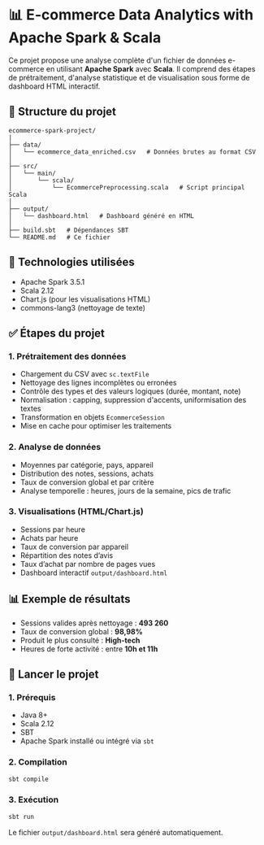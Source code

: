 # 📊 E-commerce Data Analytics with Apache Spark & Scala

Ce projet propose une analyse complète d'un fichier de données e-commerce en utilisant **Apache Spark** avec **Scala**. Il comprend des étapes de prétraitement, d'analyse statistique et de visualisation sous forme de dashboard HTML interactif.

## 📁 Structure du projet

```
ecommerce-spark-project/
|
├── data/
│   └── ecommerce_data_enriched.csv   # Données brutes au format CSV
│
├── src/
│   └── main/
│       └── scala/
│           └── EcommercePreprocessing.scala   # Script principal Scala
│
├── output/
│   └── dashboard.html   # Dashboard généré en HTML
│
├── build.sbt   # Dépendances SBT
└── README.md   # Ce fichier
```

## 🚀 Technologies utilisées

* Apache Spark 3.5.1
* Scala 2.12
* Chart.js (pour les visualisations HTML)
* commons-lang3 (nettoyage de texte)

## ✅ Étapes du projet

### 1. Prétraitement des données

* Chargement du CSV avec `sc.textFile`
* Nettoyage des lignes incomplètes ou erronées
* Contrôle des types et des valeurs logiques (durée, montant, note)
* Normalisation : capping, suppression d'accents, uniformisation des textes
* Transformation en objets `EcommerceSession`
* Mise en cache pour optimiser les traitements

### 2. Analyse de données

* Moyennes par catégorie, pays, appareil
* Distribution des notes, sessions, achats
* Taux de conversion global et par critère
* Analyse temporelle : heures, jours de la semaine, pics de trafic

### 3. Visualisations (HTML/Chart.js)

* Sessions par heure
* Achats par heure
* Taux de conversion par appareil
* Répartition des notes d’avis
* Taux d’achat par nombre de pages vues
* Dashboard interactif `output/dashboard.html`

## 📊 Exemple de résultats

* Sessions valides après nettoyage : **493 260**
* Taux de conversion global : **98,98%**
* Produit le plus consulté : **High-tech**
* Heures de forte activité : entre **10h et 11h**

## 📅 Lancer le projet

### 1. Prérequis

* Java 8+
* Scala 2.12
* SBT
* Apache Spark installé ou intégré via `sbt`

### 2. Compilation

```bash
sbt compile
```

### 3. Exécution

```bash
sbt run
```

Le fichier `output/dashboard.html` sera généré automatiquement.

